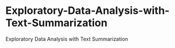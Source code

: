 # Exploratory-Data-Analysis-with-Text-Summarization
Exploratory Data Analysis with Text Summarization
